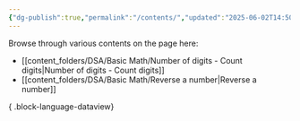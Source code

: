 ```yaml
---
{"dg-publish":true,"permalink":"/contents/","updated":"2025-06-02T14:50:13.835+05:30"}
---
```


Browse through various contents on the page here:

- [[content_folders/DSA/Basic Math/Number of digits - Count digits\|Number of digits - Count digits]]
- [[content_folders/DSA/Basic Math/Reverse a number\|Reverse a number]]

{ .block-language-dataview}